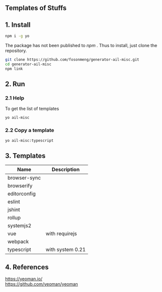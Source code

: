 Templates of Stuffs
-----------------------

## 1. Install

```bash
npm i -g yo
```

The package has not been published to _npm_ . Thus to install,
just clone the repository.

```bash
git clone https://github.com/fosonmeng/generator-ail-misc.git
cd generator-ail-misc
npm link
```

## 2. Run

### 2.1 Help

To get the list of templates

```bash
yo ail-misc
```

### 2.2 Copy a template

```bash
yo ail-misc:typescript
```

## 3. Templates

| Name         | Description      |
|--------------|------------------|
| browser-sync |                  |
| browserify   |                  |
| editorconfig |                  |
| eslint       |                  |
| jshint       |                  |
| rollup       |                  |
| systemjs2    |                  |
| vue          | with requirejs   |
| webpack      |                  |
| typescript   | with system 0.21 |

## 4. References

https://yeoman.io/  
https://github.com/yeoman/yeoman